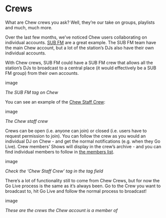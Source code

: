 # Crews

What are Chew crews you ask? Well, they’re our take on groups, playlists and much, much more. 

Over the last few months, we’ve noticed Chew users collaborating on individual accounts. [SUB FM](http://chew.tv/subfm) are a great example. The SUB FM team have the main Chew account, but a lot of the station’s DJs also have their own individual accounts. 

With Chew crews, SUB FM could have a SUB FM crew that allows all the station’s DJs to broadcast to a central place (it would effectively be a SUB FM group) from their own accounts. 

image

_The SUB FM tag on Chew_

You can see an example of the [Chew Staff Crew](http://chew.tv/crew/chew-staff-crew):

image

_The Chew staff crew_

Crews can be open (i.e. anyone can join) or closed (i.e. users have to request permission to join). You can follow the crew as you would an individual DJ on Chew - and get the normal notifications (e.g. when they Go Live). Crew members’ Shows will display in the crew’s archive - and you can find individual members to follow in [the members list](http://chew.tv/crew/chew-staff-crew/members).

image

_Check the ‘Chew Staff Crew’ tag in the tag field_

There’s a lot of functionality still to come from Chew Crews, but for now the Go Live process is the same as it’s always been. Go to the Crew you want to broadcast to, hit Go Live and follow the normal process to broadcast!

image

_These are the crews the Chew account is a member of_ 
